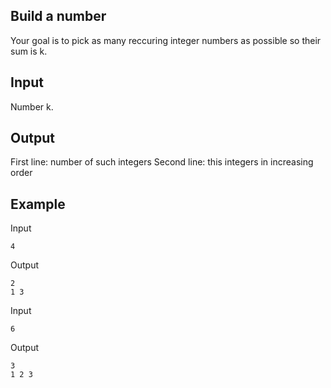 ## Build a number
Your goal is to pick as many reccuring integer numbers as possible so their sum is k.
## Input
Number k.
## Output
First line: number of such integers
Second line: this integers in increasing order
## Example
Input
```
4
```
Output
```
2
1 3
```


Input 
```
6
```
Output
```
3
1 2 3
```
